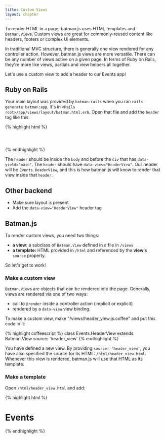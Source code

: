 ```yaml
---
title: Custom Views
layout: chapter
---
```


To render HTML in a page, batman.js uses HTML templates and `Batman.View`s. Custom views are great for commonly-reused content like headers, footers or complex UI elements.

In traditional MVC structure, there is generally one view rendered for any controller action. However, batman.js views are more versatile. There can be any number of views active on a given page. In terms of Ruby on Rails, they're more like views, partials and view helpers all together.

Let's use a custom view to add a header to our Events app!

## Ruby on Rails

Your main layout was provided by `batman-rails` when you ran `rails generate batman:app`. It's in `<Rails root>/app/views/layout/batman.html.erb`. Open that file and add the `header` tag like this:

{% highlight html %}
<body>
  <header data-view="HeaderView"></header>
  <div data-yield="main"></div>
  <!-- other stuff -->
</body>
{% endhighlight %}

The `header` should be inside the `body` and before the `div` that has `data-yield="main"`. The `header` should have `data-view="HeaderView"`. Our header will be `Events.HeaderView`, and this is how batman.js will know to render that view inside that `header`.

## Other backend

- Make sure layout is present
- Add the `data-view="HeaderView"` header tag

## Batman.js

To render custom views, you need two things:

- __a view:__ a subclass of `Batman.View` defined in a file in `/views`
- __a template:__ HTML provided in `/html` and referenced by the __view__'s `source` property.

So let's get to work!

### Make a custom view

`Batman.View`s are objects that can be rendered into the page. Generally, views are rendered via one of two ways:

- call to `@render` inside a controller action (implicit or explicit)
- rendered by a `data-view` view binding.

To make a custom view, make "/views/header_view.js.coffee" and put this code in it:

{% highlight coffeescript %}
class Events.HeaderView extends Batman.View
  source: 'header_view'
{% endhighlight %}

You have defined a new view. By providing `source: 'header_view'`, you have also specified the source for its HTML: `/html/header_view.html`. Whenever this view is rendered, batman.js will use that HTML as its template.

### Make a template

Open `/html/header_view.html` and add:

{% highlight html %}
<h1> Events </h1>
<!-- header code -->
{% endhighlight %}

